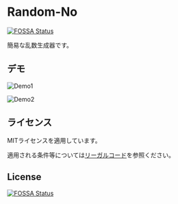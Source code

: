 <!--
Random-No
Copyright (c) 2021~Present Nakatai.
This software is released under the MIT License.
https://opensource.org/licenses/mit-license.php
-->

# Random-No

[![FOSSA Status](https://app.fossa.com/api/projects/git%2Bgithub.com%2FNakatai-0322%2FRandom-No.svg?type=shield)](https://app.fossa.com/projects/git%2Bgithub.com%2FNakatai-0322%2FRandom-No?ref=badge_shield)

簡易な乱数生成器です。

## デモ

![Demo1](https://i.imgur.com/tmp7ELf.gif)

![Demo2](https://i.imgur.com/oD7a5CR.gif)

## ライセンス

MITライセンスを適用しています。

適用される条件等については[リーガルコード](https://raw.githubusercontent.com/Nakatai-0322/Random-No/main/LICENSE)を参照ください。

## License

[![FOSSA Status](https://app.fossa.com/api/projects/git%2Bgithub.com%2FNakatai-0322%2FRandom-No.svg?type=large)](https://app.fossa.com/projects/git%2Bgithub.com%2FNakatai-0322%2FRandom-No?ref=badge_large)
